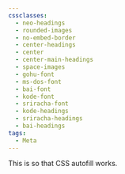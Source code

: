 ```yaml
---
cssclasses:
  - neo-headings
  - rounded-images
  - no-embed-border
  - center-headings
  - center
  - center-main-headings
  - space-images
  - gohu-font
  - ms-dos-font
  - bai-font
  - kode-font
  - sriracha-font
  - kode-headings
  - sriracha-headings
  - bai-headings
tags:
  - Meta
---
```

This is so that CSS autofill works.
